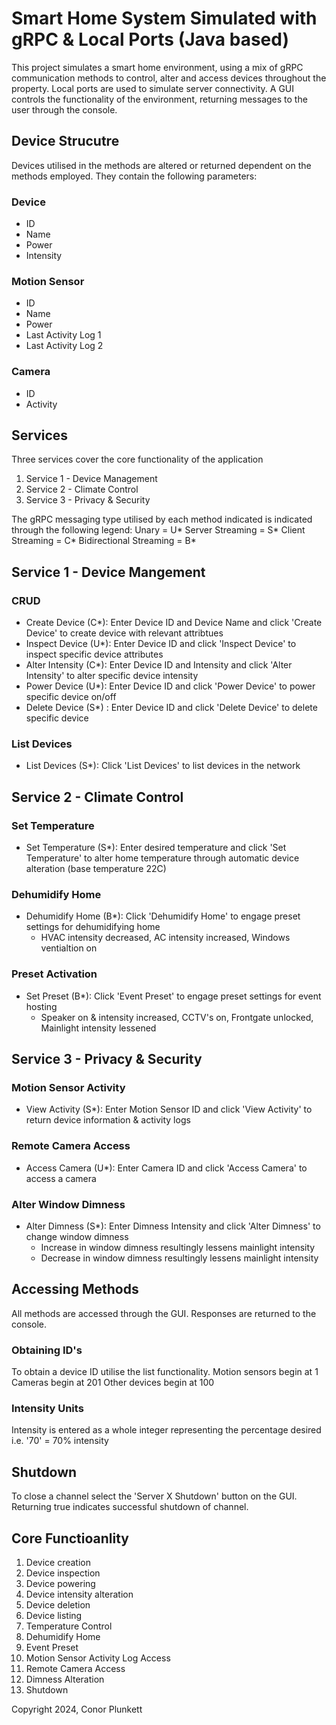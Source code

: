 # Smart Home System Simulated with gRPC & Local Ports (Java based)

This project simulates a smart home environment, using a mix of gRPC communication methods to control, alter and access devices throughout the property.
Local ports are used to simulate server connectivity.
A GUI controls the functionality of the environment, returning messages to the user through the console.

## Device Strucutre
Devices utilised in the methods are altered or returned dependent on the methods employed.
They contain the following parameters:

### Device
- ID
- Name
- Power
- Intensity

### Motion Sensor
- ID
- Name
- Power
- Last Activity Log 1
- Last Activity Log 2

### Camera
- ID
- Activity

## Services
Three services cover the core functionality of the application
1. Service 1 - Device Management
2. Service 2 - Climate Control
3. Service 3 - Privacy & Security

The gRPC messaging type utilised by each method indicated is indicated through the following legend:
Unary = U*
Server Streaming = S*
Client Streaming = C*
Bidirectional Streaming = B*

## Service 1 - Device Mangement
### CRUD 
- Create Device (C*): Enter Device ID and Device Name and click 'Create Device' to create device with relevant attribtues
- Inspect Device (U*): Enter Device ID and click 'Inspect Device' to inspect specific device attributes
- Alter Intensity (C*): Enter Device ID and Intensity and click 'Alter Intensity' to alter specific device intensity
- Power Device (U*): Enter Device ID and click 'Power Device' to power specific device on/off
- Delete Device (S*) : Enter Device ID and click 'Delete Device' to delete specific device

### List Devices
- List Devices (S*): Click 'List Devices' to list devices in the network

## Service 2 - Climate Control
### Set Temperature
- Set Temperature (S*): Enter desired temperature and click 'Set Temperature' to alter home temperature through automatic device alteration (base temperature 22C)

### Dehumidify Home
- Dehumidify Home (B*): Click 'Dehumidify Home' to engage preset settings for dehumidifying home
  - HVAC intensity decreased, AC intensity increased, Windows ventialtion on
    
### Preset Activation
- Set Preset (B*): Click 'Event Preset' to engage preset settings for event hosting
  - Speaker on & intensity increased, CCTV's on, Frontgate unlocked, Mainlight intensity lessened

## Service 3 - Privacy & Security
### Motion Sensor Activity
- View Activity (S*): Enter Motion Sensor ID and click 'View Activity' to return device information & activity logs

### Remote Camera Access
- Access Camera (U*): Enter Camera ID and click 'Access Camera' to access a camera

### Alter Window Dimness
- Alter Dimness (S*): Enter Dimness Intensity and click 'Alter Dimness' to change window dimness
  - Increase in window dimness resultingly lessens mainlight intensity
  - Decrease in window dimness resultingly lessens mainlight intensity

## Accessing Methods
All methods are accessed through the GUI.
Responses are returned to the console.

### Obtaining ID's
To obtain a device ID utilise the list functionality. 
Motion sensors begin at 1
Cameras begin at 201
Other devices begin at 100

### Intensity Units
Intensity is entered as a whole integer representing the percentage desired i.e. '70' = 70% intensity

## Shutdown
To close a channel select the 'Server X Shutdown' button on the GUI.
Returning true indicates successful shutdown of channel.

## Core Functioanlity
1. Device creation
2. Device inspection
3. Device powering
4. Device intensity alteration
5. Device deletion
6. Device listing
7. Temperature Control
8. Dehumidify Home
9. Event Preset
10. Motion Sensor Activity Log Access
11. Remote Camera Access
12. Dimness Alteration
13. Shutdown

Copyright 2024, Conor Plunkett
